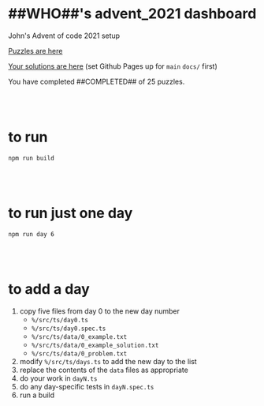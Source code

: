 <!--

  W   W
  W   W  AA  ARR  N  N III N  N  GG
  W   W A  A A  R NN N  I  NN N G
  W W W AAAA RRR  N NN  I  N NN G  G
   W W  A  A R  R N  N III N  N  GGG

  !!!!!!!!!!!!!!!!!!!!!!!!!!!!!!!!!!



  DO NOT EDIT THIS FILE.

  This is a build product.  Edit `src/md/README.md` instead.
  This file will be replaced every build.

-->
# ##WHO##'s advent_2021 dashboard

John's Advent of code 2021 setup

[Puzzles are here](https://adventofcode.com/2021)

[Your solutions are here](https://##GHUSER##.github.io/advent_2021/solutions.html) (set Github Pages up for `main` `docs/` first)

You have completed ##COMPLETED## of 25 puzzles.





<br/><br/>

# to run

`npm run build`





<br/><br/>

# to run just one day

`npm run day 6`





<br/><br/>

# to add a day

1. copy five files from day 0 to the new day number
    * `%/src/ts/day0.ts`
    * `%/src/ts/day0.spec.ts`
    * `%/src/ts/data/0_example.txt`
    * `%/src/ts/data/0_example_solution.txt`
    * `%/src/ts/data/0_problem.txt`
1. modify `%/src/ts/days.ts` to add the new day to the list
1. replace the contents of the `data` files as appropriate
1. do your work in `dayN.ts`
1. do any day-specific tests in `dayN.spec.ts`
1. run a build
